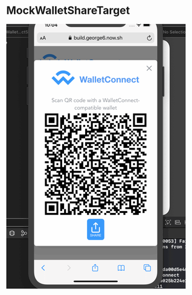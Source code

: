 # MockWalletShareTarget

![Demo](https://github.com/abstractpoint/MockWalletShareTarget/blob/master/share-mock-wallet.gif)
